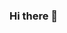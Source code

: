 ### Hi there 👋

<!--
**vkoriukina/vkoriukina** is a ✨ _special_ ✨ repository because its `README.md` (this file) appears on your GitHub profile.
<div>
  <center>
        <video controls width="500" autoplay muted>
            <source src="https://cdn.dribbble.com/users/989299/screenshots/11226416/media/c4b6aa28ef097adc6561276241e6ce71.mp4" type="video/mp4">
        </video>
    </center>
</div>
- 🔭 I’m currently working on ...
- 🌱 I’m currently learning ...
- 👯 I’m looking to collaborate on ...
- 🤔 I’m looking for help with ...
- 💬 Ask me about ...
- 📫 How to reach me: ...
- 😄 Pronouns: ...
- ⚡ Fun fact: ...
-->
